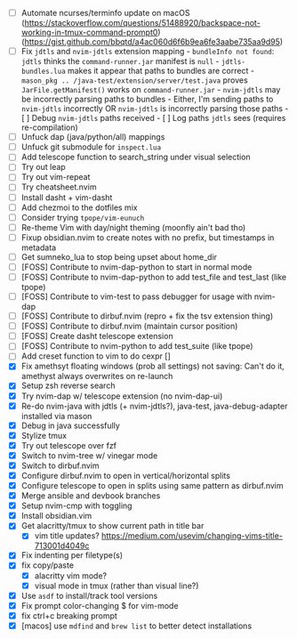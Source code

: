 - [ ] Automate ncurses/terminfo update on macOS (https://stackoverflow.com/questions/51488920/backspace-not-working-in-tmux-command-prompt0)  (https://gist.github.com/bbqtd/a4ac060d6f6b9ea6fe3aabe735aa9d95)
- [ ] Fix `jdtls` and `nvim-jdtls` extension mapping
		- `bundleInfo not found`: `jdtls` thinks the `command-runner.jar` manifest is `null`
		- `jdtls-bundles.lua` makes it appear that paths to bundles are correct
		- `mason_pkg .. /java-test/extension/server/test.java` proves `JarFile.getManifest()` works on `command-runner.jar`
		- `nvim-jdtls` may be incorrectly parsing paths to bundles
		- Either, I'm sending paths to `nvim-jdtls` incorrectly OR `nvim-jdtls` is incorrectly parsing those paths
		- [ ] Debug `nvim-jdtls` paths received
		- [ ] Log paths `jdtls` sees (requires re-compilation) 
- [ ] Unfuck dap (java/python/all) mappings
- [ ] Unfuck git submodule for `inspect.lua`
- [ ] Add telescope function to search_string under visual selection
- [ ] Try out leap
- [ ] Try out vim-repeat
- [ ] Try cheatsheet.nvim
- [ ] Install dasht + vim-dasht
- [ ] Add chezmoi to the dotfiles mix
- [ ] Consider trying `tpope/vim-eunuch`
- [ ] Re-theme Vim with day/night theming (moonfly ain't bad tho)
- [ ] Fixup obsidian.nvim to create notes with no prefix, but timestamps in metadata
- [ ] Get sumneko_lua to stop being upset about home_dir
- [ ] [FOSS] Contribute to nvim-dap-python to start in normal mode
- [ ] [FOSS] Contribute to nvim-dap-python to add test_file and test_last (like tpope)
- [ ] [FOSS] Contribute to vim-test to pass debugger for usage with nvim-dap
- [ ] [FOSS] Contribute to dirbuf.nvim (repro + fix the tsv extension thing)
- [ ] [FOSS] Contribute to dirbuf.nvim (maintain cursor position)
- [ ] [FOSS] Create dasht telescope extension
- [ ] [FOSS] Contribute to nvim-python to add test_suite (like tpope)
- [ ] Add creset function to vim to do cexpr []
- [x] Fix amethsyt floating windows (prob all settings) not saving: Can't do it, amethyst always overwrites on re-launch
- [x] Setup zsh reverse search
- [x] Try nvim-dap w/ telescope extension (no nvim-dap-ui)
- [x] Re-do nvim-java with jdtls (+ nvim-jdtls?), java-test, java-debug-adapter installed via mason 
- [x] Debug in java successfully
- [x] Stylize tmux
- [x] Try out telescope over fzf
- [x] Switch to nvim-tree w/ vinegar mode
- [x] Switch to dirbuf.nvim
- [x] Configure dirbuf.nvim to open in vertical/horizontal splits
- [x] Configure telescope to open in splits using same pattern as dirbuf.nvim
- [x] Merge ansible and devbook branches
- [x] Setup nvim-cmp with toggling
- [x] Install obsidian.vim
- [x] Get alacritty/tmux to show current path in title bar
  - [x] vim title updates? https://medium.com/usevim/changing-vims-title-713001d4049c  
- [x] Fix indenting per filetype(s)
- [x] fix copy/paste
  - [x] alacritty vim mode? 
  - [x] visual mode in tmux (rather than visual line?)
- [x] Use `asdf` to install/track tool versions
- [x] Fix prompt color-changing $ for vim-mode
- [x] fix ctrl+c breaking prompt
- [x] [macos] use `mdfind` and `brew list` to better detect installations
